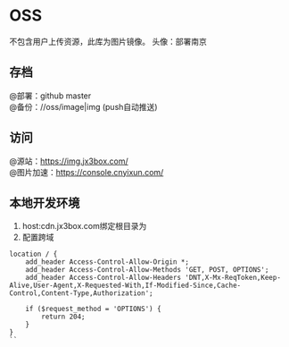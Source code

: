 # OSS  
不包含用户上传资源，此库为图片镜像。
头像：部署南京
## 存档
@部署：github master  
@备份：//oss/image|img (push自动推送)

## 访问
@源站：https://img.jx3box.com/  
@图片加速：https://console.cnyixun.com/

## 本地开发环境
1. host:cdn.jx3box.com绑定根目录为
2. 配置跨域
```
location / {  
    add_header Access-Control-Allow-Origin *;
    add_header Access-Control-Allow-Methods 'GET, POST, OPTIONS';
    add_header Access-Control-Allow-Headers 'DNT,X-Mx-ReqToken,Keep-Alive,User-Agent,X-Requested-With,If-Modified-Since,Cache-Control,Content-Type,Authorization';

    if ($request_method = 'OPTIONS') {
        return 204;
    }
} 
``
